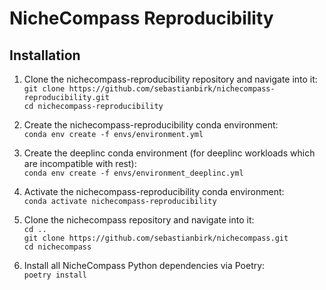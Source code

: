 # NicheCompass Reproducibility

## Installation
1) Clone the nichecompass-reproducibility repository and navigate into it: <br>
```git clone https://github.com/sebastianbirk/nichecompass-reproducibility.git``` <br>
```cd nichecompass-reproducibility```

2) Create the nichecompass-reproducibility conda environment: <br>
```conda env create -f envs/environment.yml```

3) Create the deeplinc conda environment (for deeplinc workloads which are
incompatible with rest): <br>
```conda env create -f envs/environment_deeplinc.yml```

4) Activate the nichecompass-reproducibility conda environment: <br>
```conda activate nichecompass-reproducibility```

5) Clone the nichecompass repository and navigate into it: <br>
```cd ..``` <br>
```git clone https://github.com/sebastianbirk/nichecompass.git``` <br>
```cd nichecompass```

6) Install all NicheCompass Python dependencies via Poetry: <br>
```poetry install```



